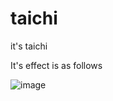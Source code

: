 # taichi
it's taichi

It's effect is as follows

![image](https://user-images.githubusercontent.com/65459116/173573849-2dba1ade-379d-4b03-b0f6-aa7527d50ffe.png)
